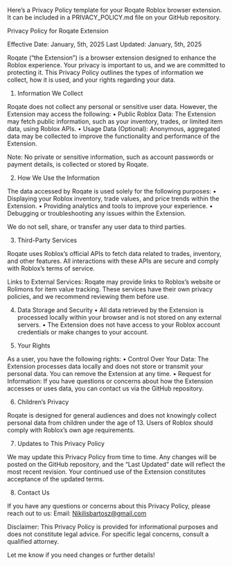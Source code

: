 Here’s a Privacy Policy template for your Roqate Roblox browser extension. It can be included in a PRIVACY_POLICY.md file on your GitHub repository.

Privacy Policy for Roqate Extension

Effective Date: January, 5th, 2025
Last Updated: January, 5th, 2025

Roqate (“the Extension”) is a browser extension designed to enhance the Roblox experience. Your privacy is important to us, and we are committed to protecting it. This Privacy Policy outlines the types of information we collect, how it is used, and your rights regarding your data.

1. Information We Collect

Roqate does not collect any personal or sensitive user data. However, the Extension may access the following:
	•	Public Roblox Data: The Extension may fetch public information, such as your inventory, trades, or limited item data, using Roblox APIs.
	•	Usage Data (Optional): Anonymous, aggregated data may be collected to improve the functionality and performance of the Extension.

Note: No private or sensitive information, such as account passwords or payment details, is collected or stored by Roqate.

2. How We Use the Information

The data accessed by Roqate is used solely for the following purposes:
	•	Displaying your Roblox inventory, trade values, and price trends within the Extension.
	•	Providing analytics and tools to improve your experience.
	•	Debugging or troubleshooting any issues within the Extension.

We do not sell, share, or transfer any user data to third parties.

3. Third-Party Services

Roqate uses Roblox’s official APIs to fetch data related to trades, inventory, and other features. All interactions with these APIs are secure and comply with Roblox’s terms of service.

Links to External Services: Roqate may provide links to Roblox’s website or Rolimons for item value tracking. These services have their own privacy policies, and we recommend reviewing them before use.

4. Data Storage and Security
	•	All data retrieved by the Extension is processed locally within your browser and is not stored on any external servers.
	•	The Extension does not have access to your Roblox account credentials or make changes to your account.

5. Your Rights

As a user, you have the following rights:
	•	Control Over Your Data: The Extension processes data locally and does not store or transmit your personal data. You can remove the Extension at any time.
	•	Request for Information: If you have questions or concerns about how the Extension accesses or uses data, you can contact us via the GitHub repository.

6. Children’s Privacy

Roqate is designed for general audiences and does not knowingly collect personal data from children under the age of 13. Users of Roblox should comply with Roblox’s own age requirements.

7. Updates to This Privacy Policy

We may update this Privacy Policy from time to time. Any changes will be posted on the GitHub repository, and the “Last Updated” date will reflect the most recent revision. Your continued use of the Extension constitutes acceptance of the updated terms.

8. Contact Us

If you have any questions or concerns about this Privacy Policy, please reach out to us:
Email: Nikilisbartosz@gmail.com

Disclaimer: This Privacy Policy is provided for informational purposes and does not constitute legal advice. For specific legal concerns, consult a qualified attorney.

Let me know if you need changes or further details!

